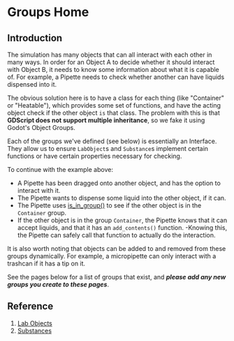 # Groups Home

## Introduction

The simulation has many objects that can all interact with each other in many ways. In order for an Object A to decide whether it should interact with Object B, it needs to know some information about what it is capable of. For example, a Pipette needs to check whether another can have liquids dispensed into it.

The obvious solution here is to have a class for each thing (like "Container" or "Heatable"), which provides some set of functions, and have the acting object check if the other object `is` that class. The problem with this is that **GDScript does not support multiple inheritance**, so we fake it using Godot's Object Groups.

Each of the groups we've defined (see below) is essentially an Interface. They allow us to ensure `LabObject`s and `Substance`s implement certain functions or have certain properties necessary for checking.

To continue with the example above:
- A Pipette has been dragged onto another object, and has the option to interact with it.
- The Pipette wants to dispense some liquid into the other object, if it can.
- The Pipette uses [is_in_group()](https://docs.godotengine.org/en/4.3/classes/class_node.html#class-node-method-is-in-group) to see if the other object is in the `Container` group.
- If the other object is in the group `Container`, the Pipette knows that it can accept liquids, and that it has an `add_contents()` function.
-Knowing this, the Pipette can safely call that function to actually do the interaction.

It is also worth noting that objects can be added to and removed from these groups dynamically. For example, a micropipette can only interact with a trashcan if it has a tip on it.

See the pages below for a list of groups that exist, and ***please add any new groups you create to these pages***.

## Reference
1. [Lab Objects](/docs/reference/groups/labobject.md)
2. [Substances](./substance.md)
